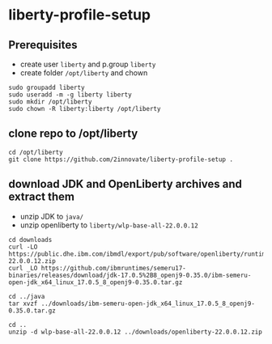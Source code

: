 # liberty-profile-setup

## Prerequisites
- create user `liberty` and p.group `liberty`
- create folder `/opt/liberty` and chown
```
sudo groupadd liberty
sudo useradd -m -g liberty liberty
sudo mkdir /opt/liberty
sudo chown -R liberty:liberty /opt/liberty
```

## clone repo to /opt/liberty
```
cd /opt/liberty
git clone https://github.com/2innovate/liberty-profile-setup .
```

## download JDK and OpenLiberty archives and extract them
- unzip JDK to `java/`
- unzip openliberty to `liberty/wlp-base-all-22.0.0.12`
```
cd downloads
curl -LO https://public.dhe.ibm.com/ibmdl/export/pub/software/openliberty/runtime/release/22.0.0.12/openliberty-22.0.0.12.zip
curl _LO https://github.com/ibmruntimes/semeru17-binaries/releases/download/jdk-17.0.5%2B8_openj9-0.35.0/ibm-semeru-open-jdk_x64_linux_17.0.5_8_openj9-0.35.0.tar.gz

cd ../java
tar xvzf ../downloads/ibm-semeru-open-jdk_x64_linux_17.0.5_8_openj9-0.35.0.tar.gz

cd ..
unzip -d wlp-base-all-22.0.0.12 ../downloads/openliberty-22.0.0.12.zip
```

